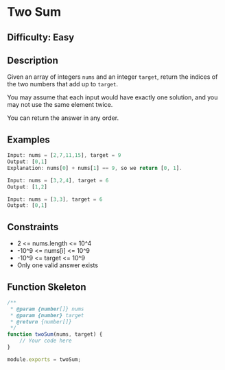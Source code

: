 # Two Sum

## Difficulty: Easy

## Description

Given an array of integers `nums` and an integer `target`, return the indices of the two numbers that add up to `target`.

You may assume that each input would have exactly one solution, and you may not use the same element twice.

You can return the answer in any order.

## Examples

```javascript
Input: nums = [2,7,11,15], target = 9
Output: [0,1]
Explanation: nums[0] + nums[1] == 9, so we return [0, 1].

Input: nums = [3,2,4], target = 6
Output: [1,2]

Input: nums = [3,3], target = 6
Output: [0,1]
```

## Constraints

- 2 <= nums.length <= 10^4
- -10^9 <= nums[i] <= 10^9
- -10^9 <= target <= 10^9
- Only one valid answer exists

## Function Skeleton

```javascript
/**
 * @param {number[]} nums
 * @param {number} target
 * @return {number[]}
 */
function twoSum(nums, target) {
    // Your code here
}

module.exports = twoSum;
```
